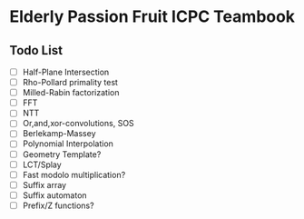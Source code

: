 # Elderly Passion Fruit ICPC Teambook

## Todo List

- [ ] Half-Plane Intersection
- [ ] Rho-Pollard primality test
- [ ] Milled-Rabin factorization
- [ ] FFT
- [ ] NTT
- [ ] Or,and,xor-convolutions, SOS
- [ ] Berlekamp-Massey
- [ ] Polynomial Interpolation
- [ ] Geometry Template?
- [ ] LCT/Splay
- [ ] Fast modolo multiplication?
- [ ] Suffix array
- [ ] Suffix automaton
- [ ] Prefix/Z functions?
